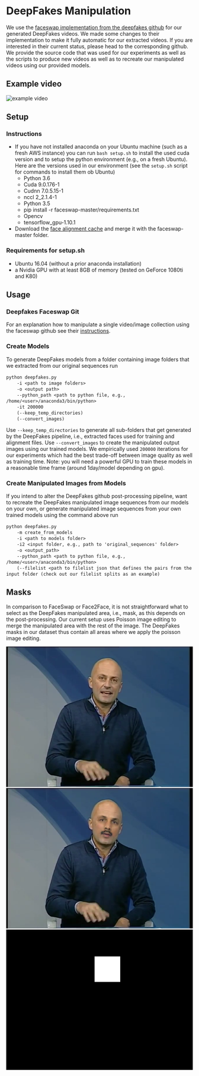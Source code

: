 # DeepFakes Manipulation

We use the [faceswap implementation from the deepfakes github](https://github.com/deepfakes/faceswap) for our generated DeepFakes videos. We made some changes to their implementation to make it fully automatic for our extracted videos. If you are interested in their current status, please head to the corresponding github.
We provide the source code that was used for our experiments as well as the scripts to produce new videos as well as to recreate our manipulated videos using our provided models.

## Example video
![example video](../../images/deepfakes.gif)

## Setup

### Instructions

- If you have not installed anaconda on your Ubuntu machine (such as a fresh AWS instance) you can run `bash setup.sh` to install the used cuda version and to setup the python environment (e.g., on a fresh Ubuntu). Here are the versions used in our environment (see the `setup.sh` script for commands to install them ob Ubuntu)
    - Python 3.6
    - Cuda 9.0.176-1
    - Cudnn 7.0.5.15-1
    - nccl 2_2.1.4-1
    - Python 3.5
    - pip install -r faceswap-master/requirements.txt
    - Opencv
    - tensorflow_gpu-1.10.1 
- Download the [face alignment cache](http://kaldir.vc.in.tum.de/faceforensics/models/DeepFakes_face_alignment_cache.zip) and merge it with the faceswap-master folder.

### Requirements for setup.sh

- Ubuntu 16.04 (without a prior anaconda installation)
- a Nvidia GPU with at least 8GB of memory (tested on GeForce 1080ti and K80)

## Usage

### Deepfakes Faceswap Git
For an explanation how to manipulate a single video/image collection using the faceswap github see their [instructions](faceswap-master/USAGE.md).

### Create Models
To generate DeepFakes models from a folder containing image folders that we extracted from our original sequences run
```shell
python deepfakes.py
    -i <path to image folders>
    -o <output path>
    --python_path <path to python file, e.g., /home/<user>/anaconda3/bin/python>
    -it 200000
    (--keep_temp_directories)
    (--convert_images)
```
Use `--keep_temp_directories` to generate all sub-folders that get generated by the DeepFakes pipeline, i.e., extracted faces used for training and alignment files. Use `--convert_images` to create the manipulated output images using our trained models.
We empirically used `200000` iterations for our experiments which had the best trade-off between image quality as well as training time. Note: you will need a powerful GPU to train these models in a reasonable time frame (around 1day/model depending on gpu).    

### Create Manipulated Images from Models
If you intend to alter the DeepFakes github post-processing pipeline, want to recreate the DeepFakes manipulated image sequences from our models on your own, or generate manipulated image sequences from your own trained models using the command above run
```shell
python deepfakes.py
    -m create_from_models
    -i <path to models folder>
    -i2 <input folder, e.g., path to 'original_sequences' folder>
    -o <output_path>
    --python_path <path to python file, e.g., /home/<user>/anaconda3/bin/python>
    (--filelist <path to filelist json that defines the pairs from the input folder (check out our filelist splits as an example)
```
 ## Masks
 In comparison to FaceSwap or Face2Face, it is not straightforward what to select as the DeepFakes manipulated area, i.e., mask, as this depends on the post-processing. Our current setup uses Poisson image editing to merge the manipulated area with the rest of the image. The DeepFakes masks in our dataset thus contain all areas where we apply the poisson image editing.
 
 ![original image](../../images/ex_original.png) ![deepfakes](../../images/ex_deepfakes.png) ![deepfakes](../../images/ex_deepfakes_mask.png)
